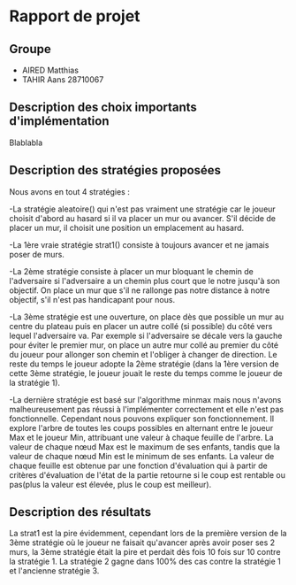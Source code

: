 # Rapport de projet

## Groupe
* AIRED Matthias
* TAHIR Aans 28710067

## Description des choix importants d'implémentation

Blablabla

## Description des stratégies proposées

Nous avons en tout 4 stratégies :

-La stratégie aleatoire() qui n'est pas vraiment une stratégie car le joueur choisit d'abord au hasard 
si il va placer un mur ou avancer. S'il décide de placer un mur, il choisit une position un emplacement au hasard. 

-La 1ère vraie stratégie strat1() consiste à toujours avancer et ne jamais poser de murs.

-La 2ème stratégie consiste à placer un mur bloquant le chemin de l'adversaire si l'adversaire a un chemin plus court que le notre jusqu'à son objectif. On place un mur que s'il ne rallonge pas notre distance à 
notre objectif, s'il n'est pas handicapant pour nous. 

-La 3ème stratégie est une ouverture, on place dès que possible un mur au centre du plateau puis en placer un autre collé (si possible) du côté vers lequel l'adversaire va. Par exemple si l'adversaire se décale vers la gauche pour éviter le premier mur, on place un autre mur collé au premier du côté du joueur pour allonger son chemin et l'obliger à changer de direction. Le reste du temps le joueur adopte la 2ème stratégie (dans la 1ère version de cette 3ème stratégie, le joueur jouait le reste du temps comme le joueur de la stratégie 1).

-La dernière stratégie est basé sur l'algorithme minmax mais nous n'avons malheureusement pas réussi à l'implémenter correctement et elle n'est pas fonctionnelle. Cependant nous pouvons expliquer son fonctionnement. Il explore l'arbre de toutes les coups possibles en alternant entre le joueur Max et le joueur Min, attribuant une valeur à chaque feuille de l'arbre. La valeur de chaque nœud Max est le maximum de ses enfants, tandis que la valeur de chaque nœud Min est le minimum de ses enfants. La valeur de chaque feuille est obtenue par une fonction d'évaluation qui à partir de critères d'évaluation de l'état de la partie retourne si le coup est rentable ou pas(plus la valeur est élevée, plus le coup est meilleur). 

## Description des résultats
La strat1 est la pire évidemment, cependant lors de la première version de la 3ème stratégie où le joueur ne faisait qu'avancer après avoir poser ses 2 murs, la 3ème stratégie était la pire et perdait dès fois 10 fois sur 10 contre la stratégie 1. 
La stratégie 2 gagne dans 100% des cas contre la stratégie 1 et l'ancienne stratégie 3. 
